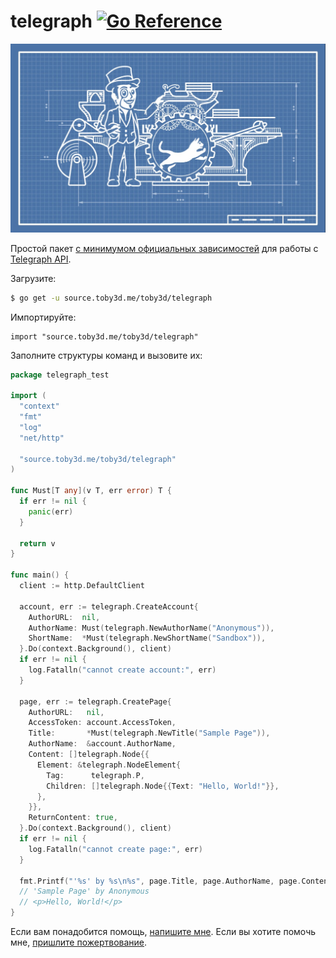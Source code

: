 # telegraph [![Go Reference](https://pkg.go.dev/badge/source.toby3d.me/toby3d/telegraph.svg)](https://pkg.go.dev/source.toby3d.me/toby3d/telegraph)
![](cover.jpg)

Простой пакет [с минимумом официальных зависимостей](../go.mod) для работы с [Telegraph API](https://telegra.ph/api).

Загрузите:
```bash
$ go get -u source.toby3d.me/toby3d/telegraph
```

Импортируйте:
```
import "source.toby3d.me/toby3d/telegraph"
```

Заполните структуры команд и вызовите их:
```go
package telegraph_test

import (
  "context"
  "fmt"
  "log"
  "net/http"

  "source.toby3d.me/toby3d/telegraph"
)

func Must[T any](v T, err error) T {
  if err != nil {
    panic(err)
  }

  return v
}

func main() {
  client := http.DefaultClient

  account, err := telegraph.CreateAccount{
    AuthorURL:  nil,
    AuthorName: Must(telegraph.NewAuthorName("Anonymous")),
    ShortName:  *Must(telegraph.NewShortName("Sandbox")),
  }.Do(context.Background(), client)
  if err != nil {
    log.Fatalln("cannot create account:", err)
  }

  page, err := telegraph.CreatePage{
    AuthorURL:   nil,
    AccessToken: account.AccessToken,
    Title:       *Must(telegraph.NewTitle("Sample Page")),
    AuthorName:  &account.AuthorName,
    Content: []telegraph.Node{{
      Element: &telegraph.NodeElement{
        Tag:      telegraph.P,
        Children: []telegraph.Node{{Text: "Hello, World!"}},
      },
    }},
    ReturnContent: true,
  }.Do(context.Background(), client)
  if err != nil {
    log.Fatalln("cannot create page:", err)
  }

  fmt.Printf("'%s' by %s\n%s", page.Title, page.AuthorName, page.Content[0])
  // 'Sample Page' by Anonymous
  // <p>Hello, World!</p>
}
```

Если вам понадобится помощь, [напишите мне](mailto:support@toby3d.me?subject=Telegraph). Если вы хотите помочь мне, [пришлите пожертвование](https://toby3d.me/ru/pay).